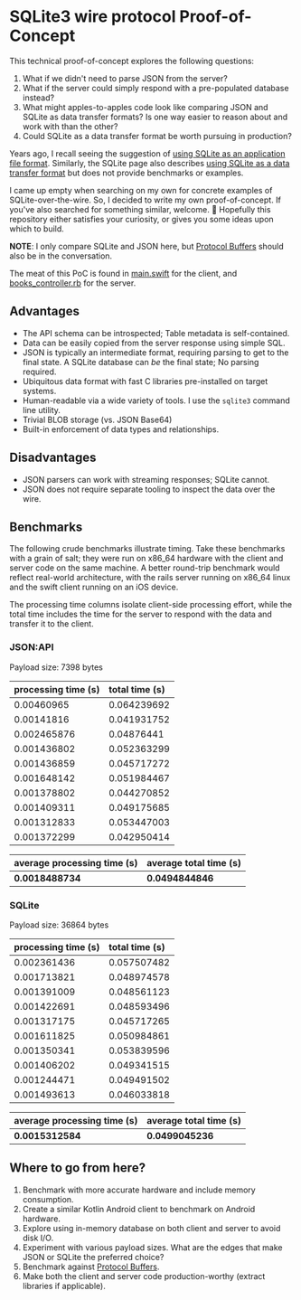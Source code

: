 # SQLite3 wire protocol Proof-of-Concept

This technical proof-of-concept explores the following questions:

1) What if we didn't need to parse JSON from the server?
2) What if the server could simply respond with a pre-populated database instead?
3) What might apples-to-apples code look like comparing JSON and SQLite as data transfer formats? Is one way easier
   to reason about and work with than the other?
4) Could SQLite as a data transfer format be worth pursuing in production?   

Years ago, I recall seeing the suggestion of
[using SQLite as an application file format](http://sqlite.org/appfileformat.html). Similarly, the SQLite page
also describes [using SQLite as a data transfer format](https://www.sqlite.org/whentouse.html#wireproto) but does
not provide benchmarks or examples.

I came up empty when searching on my own for concrete examples of SQLite-over-the-wire. So, I decided to write
my own proof-of-concept. If you've also searched for something similar, welcome. :wave: Hopefully this repository
either satisfies your curiosity, or gives you some ideas upon which to build.

**NOTE**: I only compare SQLite and JSON here, but [Protocol Buffers](https://developers.google.com/protocol-buffers/) should
also be in the conversation.

The meat of this PoC is found in [main.swift](./swift-client/SQLiteWireClientDemo/main.swift) for the client, and
[books_controller.rb](./rails-server/app/controllers/api/v1/books_controller.rb) for the server.

## Advantages

 * The API schema can be introspected; Table metadata is self-contained.
 * Data can be easily copied from the server response using simple SQL.
 * JSON is typically an intermediate format, requiring parsing to get to the final state. A SQLite database can _be_ the
   final state; No parsing required.  
 * Ubiquitous data format with fast C libraries pre-installed on target systems.
 * Human-readable via a wide variety of tools. I use the `sqlite3` command line utility.  
 * Trivial BLOB storage (vs. JSON Base64)
 * Built-in enforcement of data types and relationships. 

## Disadvantages

 * JSON parsers can work with streaming responses; SQLite cannot.
 * JSON does not require separate tooling to inspect the data over the wire.

## Benchmarks

The following crude benchmarks illustrate timing. Take these benchmarks with a grain of salt; they were run 
on x86_64 hardware with the client and server code on the same machine. A better round-trip benchmark would
reflect real-world architecture, with the rails server running on x86_64 linux and the swift client running
on an iOS device.

The processing time columns isolate client-side processing effort, while the total time includes the time for the
server to respond with the data and transfer it to the client.

### JSON:API

Payload size: 7398 bytes

| processing time (s) | total time (s) |
| :-- | :-- |
| 0.00460965 | 0.064239692 |
| 0.00141816 | 0.041931752 |
| 0.002465876 | 0.04876441 |
| 0.001436802 | 0.052363299 |
| 0.001436859 | 0.045717272 |
| 0.001648142 | 0.051984467 |
| 0.001378802 | 0.044270852 |
| 0.001409311 | 0.049175685 |
| 0.001312833 | 0.053447003 |
| 0.001372299 | 0.042950414 |

| average processing time (s) | average total time (s) |
| :-- | :-- |
| **0.0018488734** | **0.0494844846** | 

### SQLite

Payload size: 36864 bytes

| processing time (s) | total time (s) |
| :-- | :-- |
| 0.002361436 | 0.057507482 |
| 0.001713821 | 0.048974578 |
| 0.001391009 | 0.048561123 |
| 0.001422691 | 0.048593496 |
| 0.001317175 | 0.045717265 |
| 0.001611825 | 0.050984861 |
| 0.001350341 | 0.053839596 |
| 0.001406202 | 0.049341515 |
| 0.001244471 | 0.049491502 |
| 0.001493613 | 0.046033818 |

| average processing time (s) | average total time (s) |
| :-- | :-- |
| **0.0015312584** | **0.0499045236** |

## Where to go from here?

1) Benchmark with more accurate hardware and include memory consumption.
2) Create a similar Kotlin Android client to benchmark on Android hardware.
3) Explore using in-memory database on both client and server to avoid disk I/O.   
4) Experiment with various payload sizes. What are the edges that make JSON or SQLite the preferred choice?
5) Benchmark against [Protocol Buffers](https://developers.google.com/protocol-buffers/).
6) Make both the client and server code production-worthy (extract libraries if applicable).
